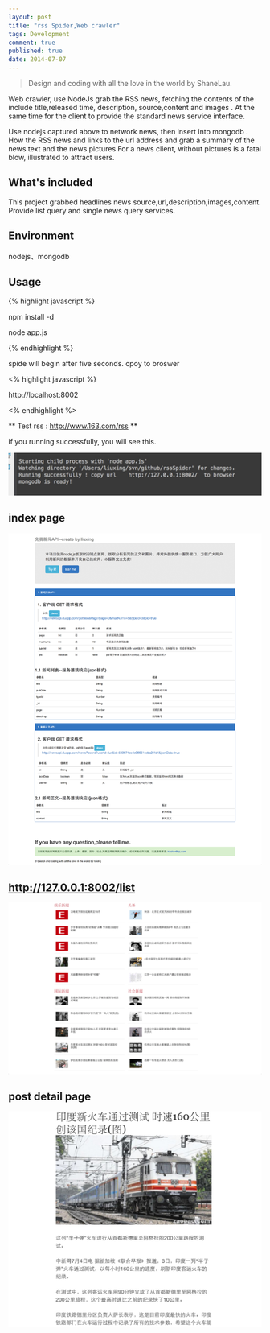 ```yaml
---
layout: post
title: "rss Spider,Web crawler"
tags: Development
comment: true
published: true
date: 2014-07-07
---
```


> Design and coding with all the love in the world by ShaneLau.

Web crawler, use NodeJs grab the RSS news, fetching the contents of the include title,released time, description, source,content and images . At the same time for the client to provide the standard news service interface.    

Use nodejs captured above to network news, then insert into mongodb .
How the RSS news and links to the url address and grab a summary of the news text and the news pictures For a news client, without pictures is a fatal blow, illustrated to attract users.



## What's included
This project grabbed headlines news source,url,description,images,content.
Provide list query and single news query services.
           


## Environment

nodejs、mongodb

## Usage ##

{% highlight javascript %}

 npm install -d    

 node app.js
    
{% endhighlight %}

spide will begin after five seconds.
cpoy to broswer

<% highlight javascript %}

 http://localhost:8002

<% endhighlight %>

** Test rss : http://www.163.com/rss **

if you running successfully, you will see this.

 

![app](/images/rssspide/0.png)

## index page

![rss spide index page ](/images/rssspide/1.png)

## http://127.0.0.1:8002/list

![news list](/images/rssspide/2.png)

##  post detail page

![list ](/images/rssspide/3.png)

